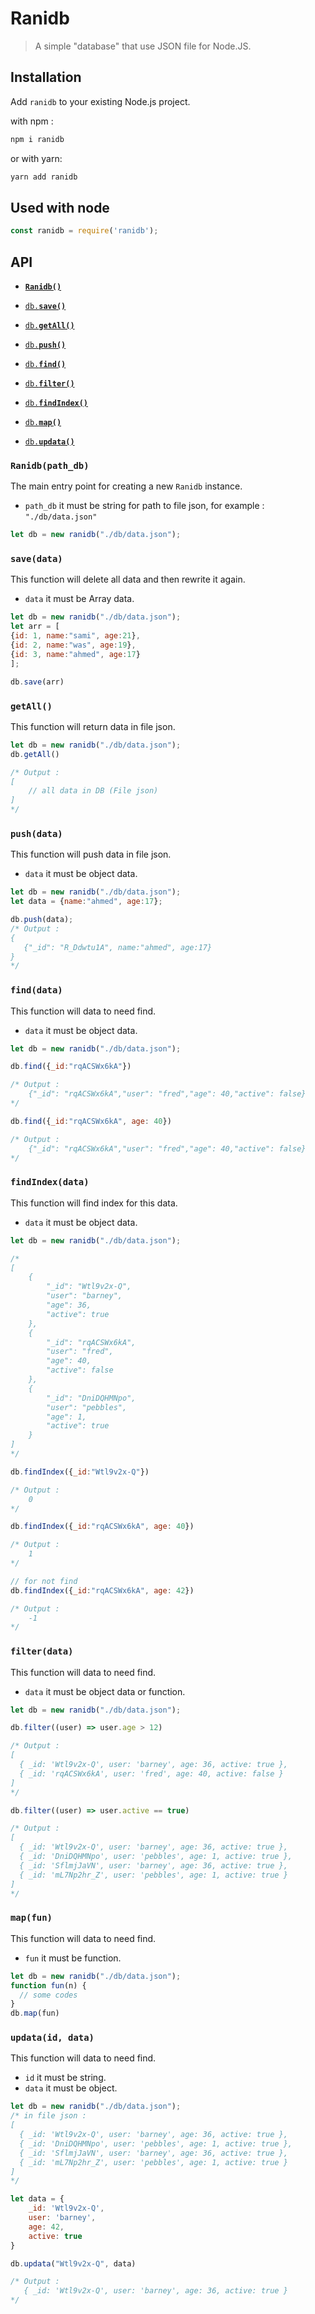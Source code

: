 # Ranidb

> A simple "database" that use JSON file for Node.JS.

## Installation
Add `ranidb` to your existing Node.js project.

with npm :
```bash
npm i ranidb
```
or with yarn:
```bash
yarn add ranidb
```


## Used with node

```js
const ranidb = require('ranidb');
```



## API

- <a href="#core"><code><b>Ranidb()</b></code></a>
- <a href="#save"><code>db.<b>save()</b></code></a>
- <a href="#getAll"><code>db.<b>getAll()</b></code></a>
- <a href="#push"><code>db.<b>push()</b></code></a>
- <a href="#find"><code>db.<b>find()</b></code></a>
- <a href="#filter"><code>db.<b>filter()</b></code></a>
- <a href="#findIndex"><code>db.<b>findIndex()</b></code></a>
- <a href="#map"><code>db.<b>map()</b></code></a>

- <a href="#updata"><code>db.<b>updata()</b></code></a>





<a name="core"></a>

### `Ranidb(path_db)`
The main entry point for creating a new `Ranidb` instance.

- `path_db` it must be string for path to file json, for example : `"./db/data.json"`

```js
let db = new ranidb("./db/data.json");
```

<a name="save"></a>

### `save(data)`
This function will delete all data and then rewrite it again.

- `data` it must be Array data.

```js
let db = new ranidb("./db/data.json");
let arr = [
{id: 1, name:"sami", age:21},
{id: 2, name:"was", age:19},
{id: 3, name:"ahmed", age:17}
];

db.save(arr)
```



<a name="getAll"></a>

### `getAll()`

This function will return data in file json.

```js
let db = new ranidb("./db/data.json");
db.getAll()

/* Output :
[
    // all data in DB (File json)
]
*/
```



<a name="push"></a>

### `push(data)`

This function will push data in file json.

- `data` it must be object data.

```js
let db = new ranidb("./db/data.json");
let data = {name:"ahmed", age:17};

db.push(data);
/* Output :
{
   {"_id": "R_Ddwtu1A", name:"ahmed", age:17}
}
*/
```



<a name="find"></a>

### `find(data)`

This function will data to need find.

- `data` it must be object data.

```js
let db = new ranidb("./db/data.json");

db.find({_id:"rqACSWx6kA"})

/* Output :
    {"_id": "rqACSWx6kA","user": "fred","age": 40,"active": false}
*/

db.find({_id:"rqACSWx6kA", age: 40})

/* Output :
    {"_id": "rqACSWx6kA","user": "fred","age": 40,"active": false}
*/
```



<a name="findIndex"></a>

### `findIndex(data)`

This function will find index for this data.

- `data` it must be object data.

```js
let db = new ranidb("./db/data.json");

/*
[
    {
        "_id": "Wtl9v2x-Q",
        "user": "barney",
        "age": 36,
        "active": true
    },
    {
        "_id": "rqACSWx6kA",
        "user": "fred",
        "age": 40,
        "active": false
    },
    {
        "_id": "DniDQHMNpo",
        "user": "pebbles",
        "age": 1,
        "active": true
    }
]
*/

db.findIndex({_id:"Wtl9v2x-Q"})

/* Output :
    0
*/

db.findIndex({_id:"rqACSWx6kA", age: 40})

/* Output :
    1
*/

// for not find
db.findIndex({_id:"rqACSWx6kA", age: 42})

/* Output :
    -1
*/
```





<a name="filter"></a>

### `filter(data)`

This function will data to need find.

- `data` it must be object data or function.

```js
let db = new ranidb("./db/data.json");

db.filter((user) => user.age > 12)

/* Output :
[
  { _id: 'Wtl9v2x-Q', user: 'barney', age: 36, active: true },
  { _id: 'rqACSWx6kA', user: 'fred', age: 40, active: false }
]
*/

db.filter((user) => user.active == true)

/* Output :
[
  { _id: 'Wtl9v2x-Q', user: 'barney', age: 36, active: true },
  { _id: 'DniDQHMNpo', user: 'pebbles', age: 1, active: true },
  { _id: 'SflmjJaVN', user: 'barney', age: 36, active: true },
  { _id: 'mL7Np2hr_Z', user: 'pebbles', age: 1, active: true }
]
*/
```



<a name="map"></a>

### `map(fun)`

This function will data to need find.

- `fun` it must be function.

```js
let db = new ranidb("./db/data.json");
function fun(n) {
  // some codes
}
db.map(fun)
```



<a name="updata"></a>

### `updata(id, data)`

This function will data to need find.

- `id` it must be string.
- `data` it must be object.

```js
let db = new ranidb("./db/data.json");
/* in file json :
[
  { _id: 'Wtl9v2x-Q', user: 'barney', age: 36, active: true },
  { _id: 'DniDQHMNpo', user: 'pebbles', age: 1, active: true },
  { _id: 'SflmjJaVN', user: 'barney', age: 36, active: true },
  { _id: 'mL7Np2hr_Z', user: 'pebbles', age: 1, active: true }
]
*/

let data = {
    _id: 'Wtl9v2x-Q',
    user: 'barney',
    age: 42,
    active: true
}

db.updata("Wtl9v2x-Q", data)

/* Output :
   { _id: 'Wtl9v2x-Q', user: 'barney', age: 36, active: true }
*/
```
